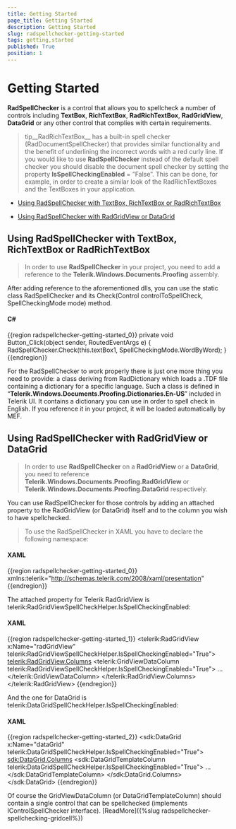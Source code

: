 ```yaml
---
title: Getting Started
page_title: Getting Started
description: Getting Started
slug: radspellchecker-getting-started
tags: getting,started
published: True
position: 1
---
```


# Getting Started



__RadSpellChecker__ is a control that allows you to spellcheck a number of controls including __TextBox__, __RichTextBox__, __RadRichTextBox__, __RadGridView__, __DataGrid__ or any other control that complies with certain requirements.

>tip__RadRichTextBox__ has a built-in spell checker (RadDocumentSpellChecker) that provides similar functionality and the benefit of underlining the incorrect words with a red curly line. If you would like to use __RadSpellChecker__ instead of the default spell checker you should disable the document spell checker by setting the property __IsSpellCheckingEnabled__ = ”False”. This can be done, for example, in order to create a similar look of the RadRichTextBoxes and the TextBoxes in your application.
          

* [Using RadSpellChecker with TextBox, RichTextBox or RadRichTextBox ](#using-radspellchecker-with-textbox,-richtextbox-or-radrichtextbox)

* [Using RadSpellChecker with RadGridView or DataGrid ](#using-radspellchecker-with-radgridview-or-datagrid)

## Using RadSpellChecker with TextBox, RichTextBox or RadRichTextBox

>In order to use __RadSpellChecker__ in your project, you need to add a reference to the __Telerik.Windows.Documents.Proofing__ assembly.

After adding reference to the aforementioned dlls, you can use the static class RadSpellChecker and its Check(Control controlToSpellCheck, SpellCheckingMode mode) method.

#### __C#__

{{region radspellchecker-getting-started_0}}
	private void Button_Click(object sender, RoutedEventArgs e)
	{
	   RadSpellChecker.Check(this.textBox1, SpellCheckingMode.WordByWord);
	}
	{{endregion}}



For the RadSpellChecker to work properly there is just one more thing you need to provide: 
        a class deriving from RadDictionary which loads a .TDF file containing a dictionary for a specific language. 
        Such a class is defined in “__Telerik.Windows.Documents.Proofing.Dictionaries.En-US__” included in Telerik UI.
        It contains a dictionary you can use in order to spell check in English. If you reference it in your project, it will be loaded automatically by MEF. 

## Using RadSpellChecker with RadGridView or DataGrid

>In order to use __RadSpellChecker__ on a __RadGridView__ or a __DataGrid__, you need to reference __Telerik.Windows.Documents.Proofing.RadGridView__  or __Telerik.Windows.Documents.Proofing.DataGrid__ respectively.

You can use RadSpellChecker for those controls by adding an attached property to the RadGridView (or DataGrid) itself and to the column you wish to have spellchecked.

>To use the RadSpellChecker in XAML you have to declare the following namespace:

#### __XAML__

{{region radspellchecker-getting-started_0}}
	xmlns:telerik="http://schemas.telerik.com/2008/xaml/presentation"
	{{endregion}}



The attached property for Telerik RadGridView is telerik:RadGridViewSpellCheckHelper.IsSpellCheckingEnabled:

#### __XAML__

{{region radspellchecker-getting-started_1}}
	<telerik:RadGridView x:Name="radGridView" telerik:RadGridViewSpellCheckHelper.IsSpellCheckingEnabled="True">
	   <telerik:RadGridView.Columns>
	      <telerik:GridViewDataColumn telerik:RadGridViewSpellCheckHelper.IsSpellCheckingEnabled="True">
	         ...
	      </telerik:GridViewDataColumn>
	   </telerik:RadGridView.Columns>
	</telerik:RadGridView>
	{{endregion}}



And the one for DataGrid is telerik:DataGridSpellCheckHelper.IsSpellCheckingEnabled:

#### __XAML__

{{region radspellchecker-getting-started_2}}
	<sdk:DataGrid x:Name="dataGrid" telerik:DataGridSpellCheckHelper.IsSpellCheckingEnabled="True">
	   <sdk:DataGrid.Columns>
	      <sdk:DataGridTemplateColumn telerik:DataGridSpellCheckHelper.IsSpellCheckingEnabled="True">
	         ...
	      </sdk:DataGridTemplateColumn>
	   </sdk:DataGrid.Columns>
	</sdk:DataGrid>
	{{endregion}}



Of course the GridViewDataColumn (or DataGridTemplateColumn) should contain a single control that can be spellchecked (implements IControlSpellChecker interface). [ReadMore]({%slug radspellchecker-spellchecking-gridcell%})
